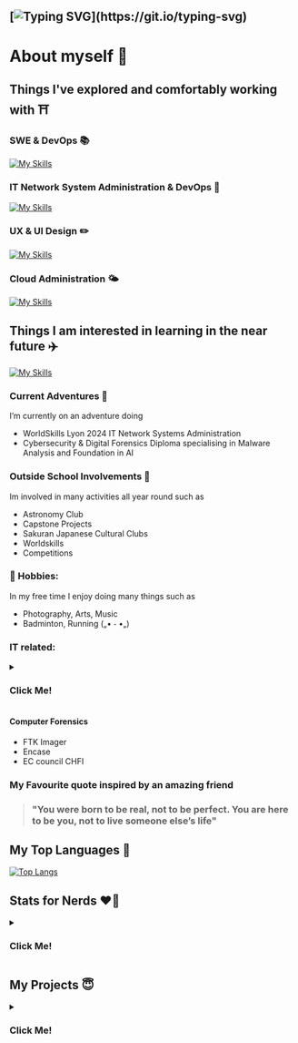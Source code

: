 ## [![Typing SVG](https://readme-typing-svg.herokuapp.com?font=Alice&size=32&pause=1000&color=F77373&width=450&lines=Hello+Welcome+%D9%A9(%CB%8A%E1%97%9C%CB%8B)%D9%88+%F0%9F%8C%9F!!)](https://git.io/typing-svg)

<!--
**Solaireis/Solaireis** is a ✨ _special_ ✨ repository because its `README.md` (this file) appears on your GitHub profile.

Here are some ideas to get you started: -->

# About myself 🌻
## Things I've explored and comfortably working with ⛩️  <!-- turn this into a table with desc -->

### SWE & DevOps 📚
[![My Skills](https://skillicons.dev/icons?i=js,html,css,python,cloudflare,gcp,mysql,flask,bootstrap,tailwind,nodejs,mongodb,git,swift,jquery,fastapi,docker,&theme=light)](https://skillicons.dev)

### IT Network System Administration & DevOps 🔐
[![My Skills](https://skillicons.dev/icons?i=powershell,bash,ansible,vim,linux,flask,python,nginx,php,git,kali,debian,redhat,windows,regex,perl,&theme=light)](https://skillicons.dev)

### UX & UI Design ✏️
[![My Skills](https://skillicons.dev/icons?i=figma,xd,apple,&theme=light)](https://skillicons.dev)

### Cloud Administration 🌤️
[![My Skills](https://skillicons.dev/icons?i=azure,gcp,&theme=light)](https://skillicons.dev)

## Things I am interested in learning in the near future ✈️ <!-- turn this into a table with desc -->
[![My Skills](https://skillicons.dev/icons?i=aws,cpp,c,cs,docker,firebase,pytorch,postman,openshift,redis,robloxstudio,lua,arch,wordpress,tensorflow,arduino,svelte,pytorch,selenium,opencv,emacs,elasticsearch,aws,&theme=light)](https://skillicons.dev)

### Current Adventures 🔭 
I’m currently on an adventure doing 
- WorldSkills Lyon 2024 IT Network Systems Administration
- Cybersecurity & Digital Forensics Diploma specialising in Malware Analysis and Foundation in AI

### Outside School Involvements 🌱 
Im involved in many activities all year round such as 
-  Astronomy Club 
-  Capstone Projects 
-  Sakuran Japanese Cultural Clubs
-  Worldskills
-  Competitions


### 🧋 Hobbies: 
In my free time I enjoy doing many things such as 
- Photography, Arts, Music
- Badminton, Running („• ֊ •„)

### IT related:
<details>
  <summary>
        <h3>
          <span style="colour:#FFDAB9;">
            Click Me!
          </span>
       </h3>
    </summary>
  
These are what i can do, it is not an exhaustive list
#### Linux Client Server Administrations 
(Debian 11.3-11.6) CLI or Gnome
- BIND9 DNS
- OpenVPN Tunnel (AOVPN)
- Postfix Dovecot Opendkim Mail Servers 
- NGINX Reverse Proxy SSL Passthrough w Load Balancer
- LDAP and LDAP Auxillary Groups
- Two Tier & Three Tier PKI Cert Authority Servers ( x509v3 Certificates, SAN, KeyUsage, ExtendedKeyUsage, CDP & AIA) 
- NFSv4
- Cacti SMNPv2
- DHCP, DDNS
- RSYNC backups with Systemd scripting
- Bash script
- OpenSSH
- HAProxy Load Balancer
- Apache SSL
- NFTables, IPTables, Port Forwarding
  etc
  
#### Windows Client Server Administration 
(Windows Server Core & GUI 2016 - 2022), (Windows Enterprise 10, 11 ) (Windows Pro 10 11)
- ADDS with Split Brain Policy
- ADFS SSO
- WAP with ADFS, WORK Folders , SSL Passthrough
- AOVPN Device Tunnel
- Machine Cert VPN
- S2S L2TP PSK VPN
- App Trigged VPN
- Work Folders
- DFS NameSpaces
- Hyper V Farm
- Clustered Storage
- WDS in Nested Hyper V farm
- WDS
- GPO policies, Machine & Users
- AD Users with self generated Powershell Script
- SMB File Share with File Enumeration Protection
- Two Tier Root CA with CDP & AIA
- Cert Templates (IKEv2, Server Auth, Client Auth)
- Remote Desktop Web App & Remote Desktop Server
- WinRM
- Regedit
- IIS with SSL Bindings
- NAT w PORT Forwarding
- Bridging Networks
- Fake Internet Spoofing NCSI and msftconnecttest checks
  etc

#### Networking Environment Client Server Administrations
- DMVPN with Ikev2 Ikev1 in any IPv4 or IPv6 Configurations
- S2S VPN
- ANYConnect VPN
- NAT PAT, POOL, STATIC
- PPPoE Tunneling w CHAP Auth
- EIGRPv4 and EIGRPv6 w DMVPN Split Horizon
- OSPFv2 & OSPFv3
- RIP , RIPng
- IBGP, EBGP routing
- Troubleshoot any broken networks
- MST RSTP, PVST Switching
- Port Security
- EtherChannel LACP failover
  etc
#### Integrated Environment Windows - Linux Cient Server Administration
- StrongSwan S2S
- Cacti
- Linux Joining AD Domain
#### Automation Environment for Windows, Linux and Networking Environment
- Automation of any services
- J2 Templating
- Inventory Host file
- Group Vars
- Windows Cert, NTLM, Plaintext Auth Setups
</details>

#### Computer Forensics
- FTK Imager
- Encase
- EC council CHFI
  
### My Favourite quote inspired by an amazing friend
 > ### "You were born to be real, not to be perfect. You are here to be you, not to live someone else’s life"


## My Top Languages 🌟
[![Top Langs](https://github-readme-stats.vercel.app/api/top-langs/?username=Solaireis&langs_count=15)](https://github.com/anuraghazra/github-readme-stats)

## Stats for Nerds ❤️‍🔥
<details>
  <summary>
        <h3>
          <span style="colour:#FFDAB9;">
            Click Me!
          </span>
       </h3>
    </summary>
    
![Sola's GitHub stats](https://github-readme-stats.vercel.app/api?username=Solaireis&bg_color=30,e96443,904e95&title_color=fff&text_color=fff)

![GitHub Streak](https://streak-stats.demolab.com/?user=Solaireis&theme=light)

</details> 

## My Projects 😇
<details>
  <summary>
        <h3>
          <span style="colour:#FFDAB9;">
            Click Me!
          </span>
       </h3>
    </summary>
  
## Website Projects 🎉 <!-- turn this into a table with desc -->

 
  | Number  | Website Projects 🌸 |
  | ------------- | ------------- |
  | 1 | [Mirai Infosecurity project](https://github.com/Solaireis/CWC-ISPJ)  |
  | 2 | [Coursefinity Web Application Security Project](https://github.com/Solaireis/CWC-Application-Security-Project) |
  | 3 | [BrasBasahBookStore Web Application](https://github.com/Solaireis/1566-App-dev-Team-2) |
  | 4 | [Nanyang Poly Astronomy Club Page](https://github.com/Solaireis/NYP-ASTRO) |
  | 5 | [Pear Inc, Product Web Page](https://github.com/Solaireis/PearInc) |
  
 
  



## Coding Projects 💻 <!-- turn this into a table with desc -->

  
 | Number  | Coding Projects ✨ |
  | ------------- | ------------- |
  | 1 | [Python Vending Machine](https://github.com/Solaireis/Vending-Machine/tree/main) |
  | 2 | [Data Structures and Algorithm Hotel Booking](https://github.com/Solaireis/DataStructures-Algorithms/tree/main/201520M_ASSN) |
  | 3 | [Data Sturctures and Algorithm Assignment](https://github.com/Solaireis/DataStructures-Algorithms/tree/main/DSA%20Submission%20Assignment%202) |

<!--
## WSS Projects ☕️ 

 | Number  | WSS Projects ☕️ |
  | ------------- | ------------- |
  | 1 | [ANSIBLE](https://github.com/Solaireis/ANSIBLE) |
  | 2 | [CISCO](https://github.com/Solaireis/CML) |
-->
## Competitions Writeups 🎯 <!-- turn this into a table with desc -->
 
 | Number  | Competitions Writeups 🎯 |
  | ------------- | ------------- |
  | 1 | [CQC CTF Qualifiers](https://github.com/Solaireis/CTF-Writeups/tree/main/NYP-CGC-Qual)|
  | 2 | [CodeForces](https://github.com/Solaireis/Comps-Writeups/tree/main/Non-CTF/Code-Forces)|
   
</details>




